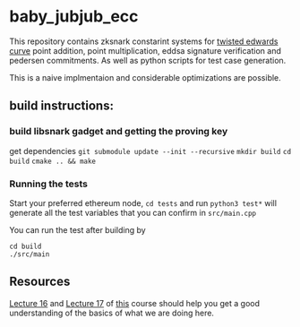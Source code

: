 # baby\_jubjub\_ecc

This repository contains zksnark constarint systems for [twisted edwards curve](https://github.com/barryWhiteHat/baby_jubjub) 
point addition, point multiplication, eddsa signature verification and pedersen commitments. As well as python scripts for
test case generation. 

This is a naive implmentaion and considerable optimizations are possible. 

## build instructions:

### build libsnark gadget and getting the proving key
get dependencies `git submodule update --init --recursive`
`mkdir build` 
`cd build`
`cmake .. && make`

### Running the tests
Start your preferred ethereum node, `cd tests` and run `python3 test*` will generate all the 
test variables that you can confirm in `src/main.cpp`

You can run the test after building by 
```
cd build
./src/main
```


## Resources 
[Lecture 16](https://www.youtube.com/watch?v=vnpZXJL6QCQ) and [Lecture 17](https://www.youtube.com/watch?v=zTt4gvuQ6sY)
of [this](https://www.youtube.com/channel/UC1usFRN4LCMcfIV7UjHNuQg) course should help you get a good understanding of 
the basics of what we are doing here. 


